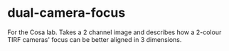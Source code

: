 # dual-camera-focus
For the Cosa lab. Takes a 2 channel image and describes how a 2-colour TIRF cameras' focus can be better aligned in 3 dimensions.
